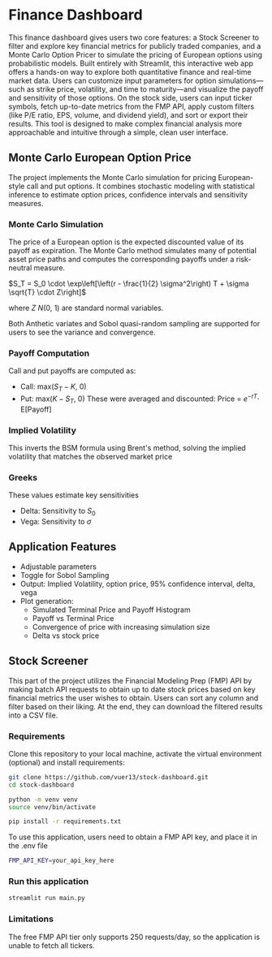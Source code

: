 # Finance Dashboard
This finance dashboard gives users two core features: a Stock Screener to filter and explore key financial metrics for publicly traded companies, and a Monte Carlo Option Pricer to simulate the pricing of European options using probabilistic models. Built entirely with Streamlit, this interactive web app offers a hands-on way to explore both quantitative finance and real-time market data. Users can customize input parameters for option simulations—such as strike price, volatility, and time to maturity—and visualize the payoff and sensitivity of those options. On the stock side, users can input ticker symbols, fetch up-to-date metrics from the FMP API, apply custom filters (like P/E ratio, EPS, volume, and dividend yield), and sort or export their results. This tool is designed to make complex financial analysis more approachable and intuitive through a simple, clean user interface.

## Monte Carlo European Option Price
The project implements the Monte Carlo simulation for pricing European-style call and put options. It combines stochastic modeling with statistical inference to estimate option prices, confidence intervals and sensitivity measures. 

### Monte Carlo Simulation
The price of a European option is the expected discounted value of its payoff as expiration. The Monte Carlo method simulates many of potential asset price paths and computes the corresponding payoffs under a risk-neutral measure.

$S_T = S_0 \cdot \exp\left[\left(r - \frac{1}{2} \sigma^2\right) T + \sigma \sqrt{T} \cdot Z\right]$

where $Z~N$(0, 1) are standard normal variables. 

Both Anthetic variates and Sobol quasi-random sampling are supported for users to see the variance and convergence.

### Payoff Computation
Call and put payoffs are computed as:
- Call: max($S_T - K$, 0)
- Put: max($K - S_T$, 0)
These were averaged and discounted: Price = $e^{-rT} \cdot$ E[Payoff]

### Implied Volatility
This inverts the BSM formula using Brent's method, solving the implied volatility that matches the observed market price

### Greeks
These values estimate key sensitivities
- Delta: Sensitivity to $S_0$
- Vega: Sensitivity to $\sigma$

## Application Features

- Adjustable parameters
- Toggle for Sobol Sampling
- Output: Implied Volatility, option price, 95% confidence interval, delta, vega
- Plot generation:
    - Simulated Terminal Price and Payoff Histogram
    - Payoff vs Terminal Price
    - Convergence of price with increasing simulation size
    - Delta vs stock price

## Stock Screener
This part of the project utilizes the Financial Modeling Prep (FMP) API by making batch API requests to obtain up to date stock prices based on key financial metrics the user wishes to obtain. Users can sort any column and filter based on their liking. At the end, they can download the filtered results into a CSV file. 

### Requirements
Clone this repository to your local machine, activate the virtual environment (optional) and install requirements: 
```bash
git clone https://github.com/vuer13/stock-dashboard.git
cd stock-dashboard

python -m venv venv
source venv/bin/activate

pip install -r requirements.txt
```
To use this application, users need to obtain a FMP API key, and place it in the .env file
```bash
FMP_API_KEY=your_api_key_here
```

### Run this application
```bash
streamlit run main.py
```

### Limitations
The free FMP API tier only supports 250 requests/day, so the application is unable to fetch all tickers.